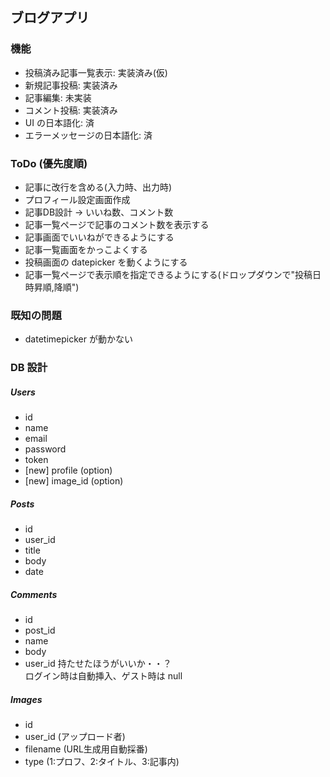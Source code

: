 ## ブログアプリ
### 機能
- 投稿済み記事一覧表示: 実装済み(仮)
- 新規記事投稿: 実装済み
- 記事編集: 未実装
- コメント投稿: 実装済み
- UI の日本語化: 済
- エラーメッセージの日本語化: 済

### ToDo (優先度順)
- 記事に改行を含める(入力時、出力時)
- プロフィール設定画面作成
- 記事DB設計 -> いいね数、コメント数
- 記事一覧ページで記事のコメント数を表示する
- 記事画面でいいねができるようにする
- 記事一覧画面をかっこよくする
- 投稿画面の datepicker を動くようにする
- 記事一覧ページで表示順を指定できるようにする(ドロップダウンで"投稿日時昇順,降順")

### 既知の問題
- datetimepicker が動かない

### DB 設計
##### Users
- id
- name
- email
- password
- token
- [new] profile (option)
- [new] image_id (option)

##### Posts
- id
- user_id
- title
- body
- date

##### Comments
- id
- post_id
- name
- body
- user_id 持たせたほうがいいか・・？  
ログイン時は自動挿入、ゲスト時は null

##### Images
- id
- user_id (アップロード者)
- filename (URL生成用自動採番)
- type (1:プロフ、2:タイトル、3:記事内)
